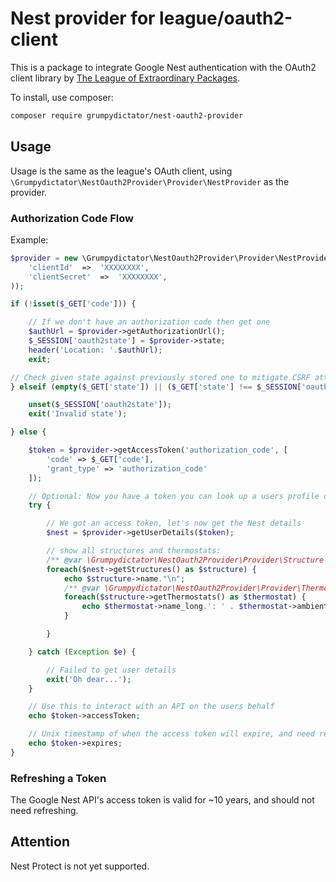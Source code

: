 # Nest provider for league/oauth2-client

This is a package to integrate Google Nest authentication with the OAuth2 client library by
[The League of Extraordinary Packages](https://github.com/thephpleague/oauth2-client).

To install, use composer:

```bash
composer require grumpydictator/nest-oauth2-provider
```

## Usage

Usage is the same as the league's OAuth client, using `\Grumpydictator\NestOauth2Provider\Provider\NestProvider` as the provider.

### Authorization Code Flow


Example:

```php
$provider = new \Grumpydictator\NestOauth2Provider\Provider\NestProvider([
    'clientId'  =>  'XXXXXXXX',
    'clientSecret'  =>  'XXXXXXXX',
));

if (!isset($_GET['code'])) {

    // If we don't have an authorization code then get one
    $authUrl = $provider->getAuthorizationUrl();
    $_SESSION['oauth2state'] = $provider->state;
    header('Location: '.$authUrl);
    exit;

// Check given state against previously stored one to mitigate CSRF attack
} elseif (empty($_GET['state']) || ($_GET['state'] !== $_SESSION['oauth2state'])) {

    unset($_SESSION['oauth2state']);
    exit('Invalid state');

} else {

    $token = $provider->getAccessToken('authorization_code', [
    	'code' => $_GET['code'],
    	'grant_type' => 'authorization_code'
    ]);

    // Optional: Now you have a token you can look up a users profile data
    try {

        // We got an access token, let's now get the Nest details
        $nest = $provider->getUserDetails($token);

        // show all structures and thermostats:
        /** @var \Grumpydictator\NestOauth2Provider\Provider\Structure $structure */
        foreach($nest->getStructures() as $structure) {
            echo $structure->name."\n"; 
            /** @var \Grumpydictator\NestOauth2Provider\Provider\Thermostat $thermostat */
            foreach($structure->getThermostats() as $thermostat) {
                echo $thermostat->name_long.': ' . $thermostat->ambient_temperature_c.'C'."\n";
            }

        }

    } catch (Exception $e) {

        // Failed to get user details
        exit('Oh dear...');
    }

    // Use this to interact with an API on the users behalf
    echo $token->accessToken;

    // Unix timestamp of when the access token will expire, and need refreshing
    echo $token->expires;
}
```

### Refreshing a Token

The Google Nest API's access token is valid for ~10 years, and should not need refreshing.

## Attention

Nest Protect is not yet supported.